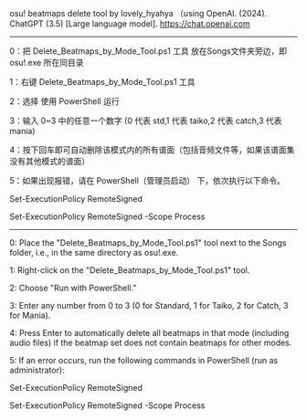 osu! beatmaps delete tool by lovely_hyahya （using OpenAI. (2024). ChatGPT (3.5) [Large language model]. https://chat.openai.com

-------------------------------------------------------------------------------------

0：把 Delete_Beatmaps_by_Mode_Tool.ps1 工具 放在Songs文件夹旁边，即 osu!.exe 所在同目录

1：右键 Delete_Beatmaps_by_Mode_Tool.ps1 工具

2：选择 使用 PowerShell 运行

3：输入 0~3 中的任意一个数字 (0 代表 std,1 代表 taiko,2 代表 catch,3 代表mania)

4：按下回车即可自动删除该模式内的所有谱面（包括音频文件等，如果该谱面集没有其他模式的谱面）

5：如果出现报错，请在 PowerShell（管理员启动） 下，依次执行以下命令。

Set-ExecutionPolicy RemoteSigned

Set-ExecutionPolicy RemoteSigned -Scope Process

-------------------------------------------------------------------------------------

0: Place the "Delete_Beatmaps_by_Mode_Tool.ps1" tool next to the Songs folder, i.e., in the same directory as osu!.exe.

1: Right-click on the "Delete_Beatmaps_by_Mode_Tool.ps1" tool.

2: Choose "Run with PowerShell."

3: Enter any number from 0 to 3 (0 for Standard, 1 for Taiko, 2 for Catch, 3 for Mania).

4: Press Enter to automatically delete all beatmaps in that mode (including audio files) if the beatmap set does not contain beatmaps for other modes.

5: If an error occurs, run the following commands in PowerShell (run as administrator):

Set-ExecutionPolicy RemoteSigned

Set-ExecutionPolicy RemoteSigned -Scope Process

